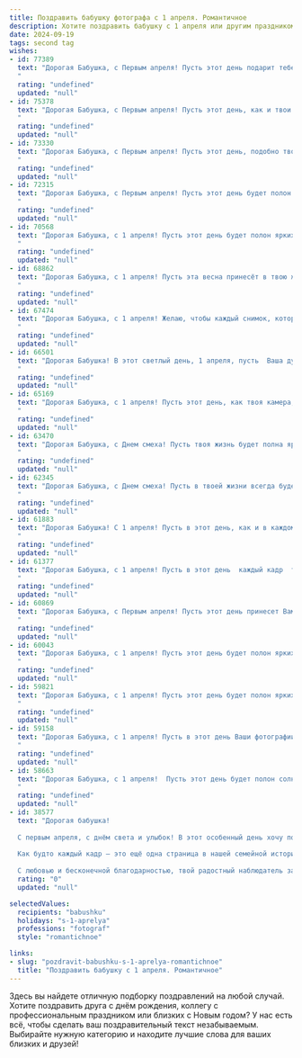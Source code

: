 ```yaml
---
title: Поздравить бабушку фотографа с 1 апреля. Романтичное
description: Хотите поздравить бабушку с 1 апреля или другим праздником? Наш ИИ создаст незабываемое поздравление, а вы обязательно выделитесь среди других.  
date: 2024-09-19
tags: second tag
wishes:
- id: 77389
  text: "Дорогая Бабушка, с Первым апреля! Пусть этот день подарит тебе яркие краски жизни, не менее яркие, чем на твоих фотографиях. Спасибо за то, что ты умеешь ловить мгновения и делать их вечными, как твои снимки. Желаю тебе побольше светлых моментов и  радости в каждом новом дне!
  "
  rating: "undefined"
  updated: "null"
- id: 75378
  text: "Дорогая Бабушка, с Первым апреля! Пусть этот день, как и твои фотографии, будет наполнен яркими красками, теплыми эмоциями и нежной романтикой. Желаю тебе бесконечного вдохновения, чтобы ты всегда ловила самые лучшие кадры жизни, и чтобы каждый день был для тебя настоящим объективом счастья!
  "
  rating: "undefined"
  updated: "null"
- id: 73330
  text: "Дорогая Бабушка, с Первым апреля! Пусть этот день, подобно твоим ярким фотографиям, будет полон жизни, любви и радости! Ты - наша муза, вдохновляющая нас на творчество и красоту. Желаем тебе, чтобы каждый  кадр твоей жизни был полон счастья!
  "
  rating: "undefined"
  updated: "null"
- id: 72315
  text: "Дорогая Бабушка, с Первым апреля! Пусть этот день будет полон ярких красок и новых моментов, которые ты запечатлеешь своей волшебной камерой. Желаю тебе бесконечного вдохновения, чтобы ты продолжала творить чудеса и дарить миру свою любовь к фотографии.
  "
  rating: "undefined"
  updated: "null"
- id: 70568
  text: "Дорогая Бабушка, с 1 апреля! Пусть этот день будет полон ярких мгновений, как кадры из твоей фотогалереи. Желаю тебе любви, счастья и вдохновения, чтобы каждый день был прекрасным сюжетом для новой фотографии!
  "
  rating: "undefined"
  updated: "null"
- id: 68862
  text: "Дорогая Бабушка, с 1 апреля! Пусть эта весна принесёт в твою жизнь столько же ярких и красочных моментов, сколько ты сама запечатлела на пленке за долгие годы. Твоя любовь к фотографии – это настоящая магия, которая дарит миру красоту и трогательные мгновения. Желаю тебе вдохновения, новых творческих идей и, конечно же, бесконечного счастья!
  "
  rating: "undefined"
  updated: "null"
- id: 67474
  text: "Дорогая Бабушка, с 1 апреля! Желаю, чтобы каждый снимок, который ты делаешь, был полон любви, света и радости, как твоя душа. Пусть твоя творческая энергия никогда не иссякнет, а фотографии продолжают запечатлевать самые яркие моменты нашей жизни!
  "
  rating: "undefined"
  updated: "null"
- id: 66501
  text: "Дорогая Бабушка! В этот светлый день, 1 апреля, пусть  Ваша душа наполнится  теплотой, как солнечный свет в объективе Вашего фотоаппарата.  Пусть каждая минута будет яркой, словно кадр,  запечатленный на пленке Вашего сердца. С праздником!
  "
  rating: "undefined"
  updated: "null"
- id: 65169
  text: "Дорогая Бабушка, с 1 апреля! Пусть этот день, как твоя камера, запечатлеет самые яркие моменты твоей жизни, а улыбки близких станут твоим самым любимым сюжетом.
  "
  rating: "undefined"
  updated: "null"
- id: 63470
  text: "Дорогая Бабушка, с Днем смеха! Пусть твоя жизнь будет полна ярких моментов, как фотографии, которые ты мастерски создаешь.  Желаю тебе море вдохновения и радости, а также чтобы каждый день был полон чудесных снимков жизни!
  "
  rating: "undefined"
  updated: "null"
- id: 62345
  text: "Дорогая Бабушка, с Днем смеха! Пусть в твоей жизни всегда будет место для ярких моментов, запечатленных объективом твоей камеры. Ты — настоящая волшебница, умеющая запечатлеть самые прекрасные мгновения жизни. Пусть твоя душа всегда останется такой же юной и светлой, как первые весенние цветы, а объектив — всегда точно ловить самые трогательные и волшебные моменты!
  "
  rating: "undefined"
  updated: "null"
- id: 61883
  text: "Дорогая Бабушка! С 1 апреля! Пусть в этот день, как и в каждом вашем снимке, будут только яркие краски, искренние улыбки и счастливые моменты.  Пусть ваша жизнь будет полна любви, тепла и вдохновения, как ваши фотографии.
  "
  rating: "undefined"
  updated: "null"
- id: 61377
  text: "Дорогая Бабушка, с 1 апреля! Пусть в этот день  каждый кадр  твоей жизни  будет  наполнен  яркими красками,  а улыбка  сияет  ярче  солнца.
  "
  rating: "undefined"
  updated: "null"
- id: 60869
  text: "Дорогая Бабушка, с Первым апреля! Пусть этот день принесет Вам яркие краски, как на Ваших чудесных фотографиях, и наполнит сердце теплом и любовью.  Пусть каждый кадр Вашей жизни будет наполнен счастьем и добротой.
  "
  rating: "undefined"
  updated: "null"
- id: 60043
  text: "Дорогая Бабушка, с 1 апреля! Пусть этот день будет полон ярких и красивых моментов, как фотографии, которые ты так талантливо создаешь.  Будь счастлива, любима и всегда найди время для того, чтобы поймать в объектив прекрасные мгновения жизни!
  "
  rating: "undefined"
  updated: "null"
- id: 59821
  text: "Дорогая Бабушка, с 1 апреля! Пусть этот день будет полон ярких красок, как фотокадр, запечатлевший лучшие моменты Вашей жизни. Желаю Вам неизменной красоты, неиссякаемого оптимизма и бесконечной любви, которую Вы щедро дарите всем вокруг.
  "
  rating: "undefined"
  updated: "null"
- id: 59158
  text: "Дорогая Бабушка, с 1 апреля! Пусть в этот день Ваши фотографии, словно волшебные кадры, запечатлеют самые яркие моменты жизни, а Ваши снимки всегда будут излучать тепло и любовь. С праздником!
  "
  rating: "undefined"
  updated: "null"
- id: 58663
  text: "Дорогая Бабушка, с 1 апреля!  Пусть этот день будет полон солнечных лучей, как фотографии, которые ты создаешь, и теплых улыбок, как  твой талант, который всех нас вдохновляет.  Желаю тебе в этот день бесконечной радости и самых ярких моментов!
  "
  rating: "undefined"
  updated: "null"
- id: 38577
  text: "Дорогая бабушка!
  
  С первым апреля, с днём света и улыбок! В этот особенный день хочу поздравить тебя с твоим настоящим искусством — фотографией. Ты умеешь запечатлеть самые трогательные моменты жизни, даря всему этому неповторимую красоту и волшебство.
  
  Как будто каждый кадр — это ещё одна страница в нашей семейной истории, где любовь и радость живут вечно. Пусть каждый день приносит тебе яркие впечатления и вдохновение, а сердце переполняется счастьем, как пленка на твоём фотоаппарате.
  
  С любовью и бесконечной благодарностью, твой радостный наблюдатель за волшебством, которое ты создаёшь."
  rating: "0"
  updated: "null"

selectedValues:
  recipients: "babushku"
  holidays: "s-1-aprelya"
  professions: "fotograf"
  style: "romantichnoe"

links:
- slug: "pozdravit-babushku-s-1-aprelya-romantichnoe"
  title: "Поздравить бабушку с 1 апреля. Романтичное"
---
```


Здесь вы найдете отличную подборку поздравлений на любой случай. 
Хотите поздравить друга с днём рождения, коллегу с профессиональным праздником или близких с Новым годом? У нас есть всё, чтобы сделать ваш поздравительный текст незабываемым. Выбирайте нужную категорию и находите лучшие слова для ваших близких и друзей!
